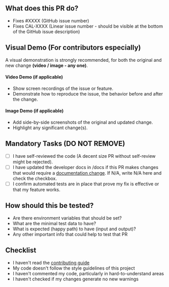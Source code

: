 ## What does this PR do?

<!-- Please include a summary of the change and which issue is fixed. Please also include relevant motivation and context. List any dependencies that are required for this change. -->

- Fixes #XXXX (GitHub issue number)
- Fixes CAL-XXXX (Linear issue number - should be visible at the bottom of the GitHub issue description)

## Visual Demo (For contributors especially)

A visual demonstration is strongly recommended, for both the original and new change **(video / image - any one)**.

#### Video Demo (if applicable)

- Show screen recordings of the issue or feature.
- Demonstrate how to reproduce the issue, the behavior before and after the change.

#### Image Demo (if applicable)

- Add side-by-side screenshots of the original and updated change.
- Highlight any significant change(s).

## Mandatory Tasks (DO NOT REMOVE)

- [ ] I have self-reviewed the code (A decent size PR without self-review might be rejected).
- [ ] I have updated the developer docs in /docs if this PR makes changes that would require a [documentation change](https://cal.com/docs). If N/A, write N/A here and check the checkbox.
- [ ] I confirm automated tests are in place that prove my fix is effective or that my feature works.

## How should this be tested?

<!-- Please describe the tests that you ran to verify your changes. Provide instructions so we can reproduce. Please also list any relevant details for your test configuration. Write details that help to start the tests -->

- Are there environment variables that should be set?
- What are the minimal test data to have?
- What is expected (happy path) to have (input and output)?
- Any other important info that could help to test that PR

## Checklist

<!-- Remove bullet points below that don't apply to you -->

- I haven't read the [contributing guide](https://github.com/calcom/cal.com/blob/main/CONTRIBUTING.md)
- My code doesn't follow the style guidelines of this project
- I haven't commented my code, particularly in hard-to-understand areas
- I haven't checked if my changes generate no new warnings
